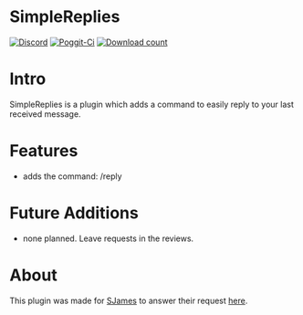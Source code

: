 # SimpleReplies
[![Discord](https://img.shields.io/badge/chat-on%20discord-7289da.svg)](https://discord.gg/tZQMhBQ)
[![Poggit-Ci](https://poggit.pmmp.io/ci.shield/jasonwynn10/SimpleReplies/SimpleReplies)](https://poggit.pmmp.io/ci/jasonwynn10/SimpleReplies/SimpleReplies)
[![Download count](https://poggit.pmmp.io/shield.dl.total/SimpleReplies)](https://poggit.pmmp.io/p/SimpleReplies)

# Intro
SimpleReplies is a plugin which adds a command to easily reply to your last received message.

# Features
* adds the command: /reply

# Future Additions
* none planned. Leave requests in the reviews.

# About
This plugin was made for [SJames](https://forums.pmmp.io/members/sjames.4618/) to answer their request [here](https://forums.pmmp.io/threads/answer-plugin.7902).
